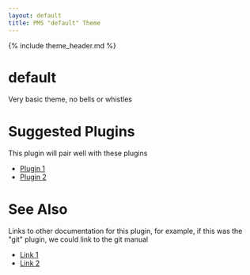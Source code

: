 ```yaml
---
layout: default
title: PMS "default" Theme
---
```

{% include theme_header.md %}

# default
Very basic theme, no bells or whistles

# Suggested Plugins
This plugin will pair well with these plugins
* [Plugin 1](/pms)
* [Plugin 2](/pms)

# See Also
Links to other documentation for this plugin, for example, if this was the
"git" plugin, we could link to the git manual
* [Link 1](/pms)
* [Link 2](/pms)
